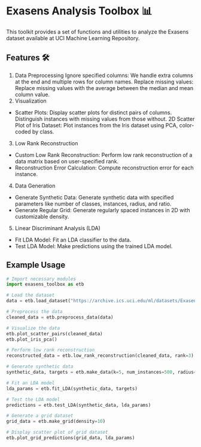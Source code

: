 # Exasens Analysis Toolbox 📊

This toolkit provides a set of functions and utilities to analyze the Exasens dataset available at UCI Machine Learning Repository.

## Features 🛠️
1. Data Preprocessing
Ignore specified columns: We handle extra columns at the end and multiple rows for column names.
Replace missing values: Replace missing values with the average between the median and mean column value.
2. Visualization
- Scatter Plots: Display scatter plots for distinct pairs of columns. Distinguish instances with missing values from those without.
2D Scatter Plot of Iris Dataset: Plot instances from the Iris dataset using PCA, color-coded by class.
3. Low Rank Reconstruction
- Custom Low Rank Reconstruction: Perform low rank reconstruction of a data matrix based on user-specified rank.
- Reconstruction Error Calculation: Compute reconstruction error for each instance.
4. Data Generation
- Generate Synthetic Data: Generate synthetic data with specified parameters like number of classes, instances, radius, and ratio.
- Generate Regular Grid: Generate regularly spaced instances in 2D with customizable density.
5. Linear Discriminant Analysis (LDA)
- Fit LDA Model: Fit an LDA classifier to the data.
- Test LDA Model: Make predictions using the trained LDA model.

## Example Usage

```python
# Import necessary modules
import exasens_toolbox as etb

# Load the dataset
data = etb.load_dataset("https://archive.ics.uci.edu/ml/datasets/Exasens")

# Preprocess the data
cleaned_data = etb.preprocess_data(data)

# Visualize the data
etb.plot_scatter_pairs(cleaned_data)
etb.plot_iris_pca()

# Perform low rank reconstruction
reconstructed_data = etb.low_rank_reconstruction(cleaned_data, rank=3)

# Generate synthetic data
synthetic_data, targets = etb.make_data(k=5, num_instances=500, radius=10, ratio=2)

# Fit an LDA model
lda_params = etb.fit_LDA(synthetic_data, targets)

# Test the LDA model
predictions = etb.test_LDA(synthetic_data, lda_params)

# Generate a grid dataset
grid_data = etb.make_grid(density=10)

# Display scatter plot of grid dataset
etb.plot_grid_predictions(grid_data, lda_params)
```
